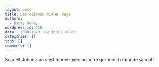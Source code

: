 ```yaml
---
layout: post
title: Les oiseaux mis en cage
authors:
  - Dirty Henry
wordpress_id: 468
date: '2008-10-01 08:32:00 +0200'
categories: []
tags: []
comments: []
---
```

Scarlett Johansson s'est mariée avec un autre que moi. Le monde va mal !
